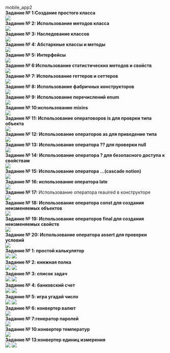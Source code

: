 mobile_app2
<br><strong>Задание № 1:Создание простого класса</strong></br>![](https://github.com/Derz65/mobile_app2/raw/main/screenshot/1.png)
<br><strong>Задание № 2: Использование методов класса</strong></br>![](https://github.com/Derz65/mobile_app2/raw/main/screenshot/2.png)
<br><strong>Задание № 3: Наследование классов</strong></br>![](https://github.com/Derz65/mobile_app2/raw/main/screenshot/3.png)
<br><strong>Задание № 4: Абстаркные классы и методы</strong></br>![](https://github.com/Derz65/mobile_app2/raw/main/screenshot/4.png)
<br><strong>Задание № 5: Интерфейсы</strong></br>![](https://github.com/Derz65/mobile_app2/raw/main/screenshot/5.png)
<br><strong>Задание № 6:Использование статистических методов и свойств </strong></br>![](https://github.com/Derz65/mobile_app2/raw/main/screenshot/6.png)
<br><strong>Задание № 7: Использование геттеров и сеттеров</strong></br>![](https://github.com/Derz65/mobile_app2/raw/main/screenshot/7.png)
<br><strong>Задание № 8: Использование фабричных конструкторов </strong></br>![](https://github.com/Derz65/mobile_app2/raw/main/screenshot/8.png)
<br><strong>Задание № 9: Использование перечислений enum</strong></br>![](https://github.com/Derz65/mobile_app2/raw/main/screenshot/9.png)
<br><strong>Задание № 10:использование mixins </strong></br>![](https://github.com/Derz65/mobile_app2/raw/main/screenshot/10.png)
<br><strong>Задание № 11: Использование оператоворов is для проврки типа объекта </strong></br>![](https://github.com/Derz65/mobile_app2/raw/main/screenshot/11.png)
<br><strong>Задание № 12: Использование операторов as для приведение типа</strong></br>![](https://github.com/Derz65/mobile_app2/raw/main/screenshot/12.png)
<br><strong>Задание № 13: Использование оператора ?? для проверки null</strong></br>![](https://github.com/Derz65/mobile_app2/raw/main/screenshot/13.png)
<br><strong>Задание № 14: Использование оператора ? для безопасного доступа к свойствам</strong></br>![](https://github.com/Derz65/mobile_app2/raw/main/screenshot/14.png)
<br><strong>Задание № 15: Использование оператора ...(cascade notion)</strong></br>![](https://github.com/Derz65/mobile_app2/raw/main/screenshot/15.png)
<br><strong>Задание № 16: использование оператора late</strong></br>![](https://github.com/Derz65/mobile_app2/raw/main/screenshot/16.png)
<br><strong>Задание № 17:</strong> Использование оператора reauired в конструкторе</br>![](https://github.com/Derz65/mobile_app2/raw/main/screenshot/17.png)
<br><strong>Задание № 18: Использование оператора const для создания неизменяемых объектов</strong></br>![](https://github.com/Derz65/mobile_app2/raw/main/screenshot/18.png)
<br><strong>Задание № 19: Использование операторов final для создания неизменяемых свойств</strong></br>![](https://github.com/Derz65/mobile_app2/raw/main/screenshot/19.png)
<br><strong>Задание № 20: Использование оператора assert для проверки условий</strong></br>![](https://github.com/Derz65/mobile_app2/raw/main/screenshot/20.png)
<br><strong>Задание № 1: простой калькулятор</strong></br><b>![](screenshot/1.1.1.png)</b> <b>![](https://github.com/Derz65/mobile_app2/raw/main/screenshot/1.2.1.png)</b>
<br><strong>Задание № 2: книжная полка</strong></br><b>![](https://github.com/Derz65/mobile_app2/raw/main/screenshot/2.1.png)</b> <b>![](https://github.com/Derz65/mobile_app2/raw/main/screenshot/2.2.png)</b>
<br><strong>Задание № 3: список задач</strong></br>![](https://github.com/Derz65/mobile_app2/raw/main/screenshot/3.1.png) ![](https://github.com/Derz65/mobile_app2/raw/main/screenshot/3.2.png)
<br><strong>Задание № 4: банковский счет</strong></br>![](https://github.com/Derz65/mobile_app2/raw/main/screenshot/4.1.png) ![](https://github.com/Derz65/mobile_app2/raw/main/screenshot/4.2.png)
<br><strong>Задание № 5: игра угадай число</strong></br>![](https://github.com/Derz65/mobile_app2/raw/main/screenshot/5.1.png) ![](https://github.com/Derz65/mobile_app2/raw/main/screenshot/5.2.png)
<br><strong>Задание № 6: конвертер валют</strong></br>![](https://github.com/Derz65/mobile_app2/raw/main/screenshot/6.1.1.png)
<br><strong>Задание № 7:генератор паролей</strong></br>![](https://github.com/Derz65/mobile_app2/raw/main/screenshot/7.1.1.png)
<br><strong>Задание № 10:конвертер температур</strong></br>![](https://github.com/Derz65/mobile_app2/raw/main/screenshot/10.1.1.png) 
<br><strong>Задание № 13:конвертер единиц измерения</strong></br>![](https://github.com/Derz65/mobile_app2/raw/main/screenshot/13.1.1.png) ![](https://github.com/Derz65/mobile_app2/raw/main/screenshot/13.2.1.png)


